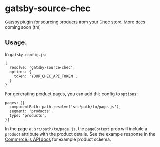 # gatsby-source-chec
Gatsby plugin for sourcing products from your Chec store. More docs coming soon (tm)

## Usage:

In `gatsby-config.js`:

```
{
  resolve: 'gatsby-source-chec',
  options: {
    token: 'YOUR_CHEC_API_TOKEN',
  }
}
```

For generating product pages, you can add this config to `options`:

```
pages: [{
  componentPath: path.resolve('src/path/to/page.js'),
  segment: 'products',
  type: 'products',
}]
```

In the page at `src/path/to/page.js`, the `pageContext` prop will include a `product` attribute with 
the product details. See the example response in the [Commerce.js API docs](https://commercejs.com/docs/api/#get-product) 
for example product schema.
